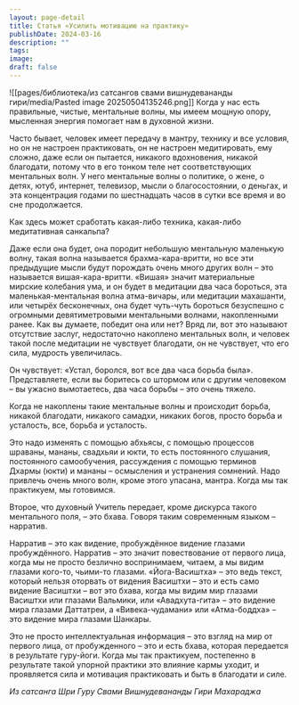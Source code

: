 ```yaml
---
layout: page-detail
title: Статья «Усилить мотивацию на практику»
publishDate: 2024-03-16
description: ""
tags: 
image: 
draft: false
---
```

![[pages/библиотека/из сатсангов свами вишнудевананды гири/media/Pasted image 20250504135246.png]]
 Когда у нас есть правильные, чистые, ментальные волны, мы имеем мощную опору, мысленная энергия помогает нам в духовной жизни.

 Часто бывает, человек имеет передачу в мантру, технику и все условия, но он не настроен практиковать, он не настроен медитировать, ему сложно, даже если он пытается, никакого вдохновения, никакой благодати, потому что в его тонком теле нет соответствующих ментальных волн. У него ментальные волны о политике, о жене, о детях, ютуб, интернет, телевизор, мысли о благосостоянии, о деньгах, и эта концентрация годами по шестнадцать часов в сутки все время и во сне продолжается.

 Как здесь может сработать какая-либо техника, какая-либо медитативная санкальпа?

 Даже если она будет, она породит небольшую ментальную маленькую волну, такая волна называется брахма-кара-вритти, но все эти предыдущие мысли будут порождать очень много других волн – это называется вишая-кара-вритти. «Вишая» значит материальные мирские колебания ума, и он будет в медитации два часа бороться, эта маленькая-ментальная волна атма-вичары, или медитации махашанти, или четырёх бесконечных, она будет чуть-чуть бороться безуспешно с огромными девятиметровыми ментальными волнами, накопленными ранее. Как вы думаете, победит она или нет? Вряд ли, вот это называют отсутствие заслуг, недостаточно накоплено ментальных волн, и человек такой после медитации не чувствует благодати, он не чувствует, что его сила, мудрость увеличилась.

 Он чувствует: «Устал, боролся, вот все два часа борьба была». Представляете, если вы боритесь со штормом или с другим человеком – вы ужасно вымотаетесь, два часа борьбы – это очень тяжело.

 Когда не накоплены такие ментальные волны и происходит борьба, никакой благодати, никакого самадхи, никаких богов, просто борьба и усталость, все, борьба и усталость.

 Это надо изменять с помощью абхьясы, с помощью процессов шраваны, мананы, свадхьяи и юкти, то есть постоянного слушания, постоянного самообучения, рассуждения с помощью терминов Дхармы (юкти) и мананы – осмысления и устранения сомнений. Надо привлечь очень много волн, кроме этого упасана, мантра. Когда мы так практикуем, мы готовимся.

 Второе, что духовный Учитель передает, кроме дискурса такого ментального поля, – это бхава. Говоря таким современным языком – нарратив.

 Нарратив – это как видение, пробуждённое видение глазами пробуждённого. Нарратив – это значит повествование от первого лица, когда мы не просто безлично воспринимаем, читаем, а мы видим глазами кого-то, чьими-то глазами. «Йога-Васиштха» – это ведь текст, который нельзя оторвать от видения Васиштхи – это и есть само видение Васиштхи – вот это бхава, когда мы видим мир глазами Васиштхи или глазами Вальмики, или «Авадхута-гита» – это видение мира глазами Даттатреи, а «Вивека-чудамани» или «Атма-боддха» – это видение мира глазами Шанкары.

 Это не просто интеллектуальная информация – это взгляд на мир от первого лица, от пробужденного – это и есть бхава, которая передается в результате гуру-йоги. Когда мы так практикуем, постепенно в результате такой упорной практики это влияние кармы уходит, и проявляется сила и мотивация практиковать и быть в благодати и силе.

*Из сатсанга Шри Гуру Свами Вишнудевананды Гири Махараджа*
